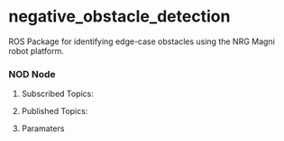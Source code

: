 # negative_obstacle_detection
ROS Package for identifying edge-case obstacles using the NRG Magni robot platform.

### NOD Node

1. Subscribed Topics:

2. Published Topics:

3. Paramaters 
